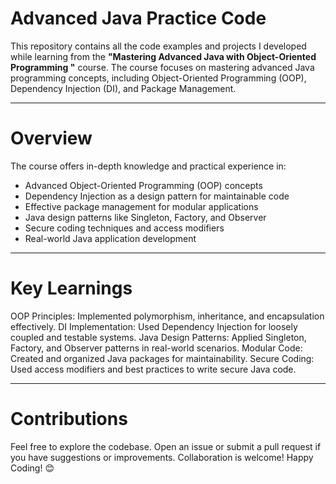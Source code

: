 # Advanced Java Practice Code

This repository contains all the code examples and projects I developed while learning from the **"Mastering Advanced Java with Object-Oriented Programming
"** course. The course focuses on mastering advanced Java programming concepts, including Object-Oriented Programming (OOP), Dependency Injection (DI), and Package Management.

---

# Overview
The course offers in-depth knowledge and practical experience in:
- Advanced Object-Oriented Programming (OOP) concepts
- Dependency Injection as a design pattern for maintainable code
- Effective package management for modular applications
- Java design patterns like Singleton, Factory, and Observer
- Secure coding techniques and access modifiers
- Real-world Java application development

---

# Key Learnings
OOP Principles: Implemented polymorphism, inheritance, and encapsulation effectively.
DI Implementation: Used Dependency Injection for loosely coupled and testable systems.
Java Design Patterns: Applied Singleton, Factory, and Observer patterns in real-world scenarios.
Modular Code: Created and organized Java packages for maintainability.
Secure Coding: Used access modifiers and best practices to write secure Java code.

---

# Contributions
Feel free to explore the codebase. Open an issue or submit a pull request if you have suggestions or improvements. Collaboration is welcome!
Happy Coding! 😊




